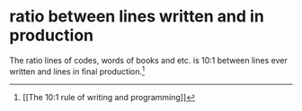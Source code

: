 # ratio between lines written and in production

The ratio lines of codes, words of books and etc. is 10:1 between lines ever written and lines in final production.[^1]

[^1]: [[The 10:1 rule of writing and programming]]